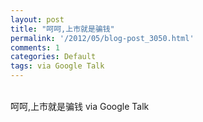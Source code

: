 ```yaml
---
layout: post
title: "呵呵,上市就是骗钱"
permalink: '/2012/05/blog-post_3050.html'
comments: 1
categories: Default
tags: via Google Talk
---
```

  
 

<div xmlns="http://www.w3.org/1999/xhtml"><br/>          呵呵,上市就是骗钱 via Google Talk<br/> </div>

  